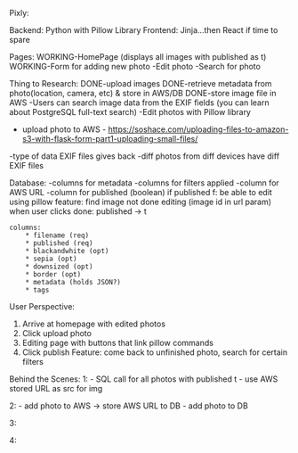 Pixly:

Backend: Python with Pillow Library
Frontend: Jinja...then React if time to spare


Pages:
WORKING-HomePage (displays all images with published as t)
WORKING-Form for adding new photo
-Edit photo
-Search for photo


Thing to Research:
DONE-upload images
DONE-retrieve metadata from photo(location, camera, etc) & store in AWS/DB
DONE-store image file in AWS
-Users can search image data from the EXIF fields (you can learn about PostgreSQL full-text search)
-Edit photos with Pillow library
- upload photo to AWS - https://soshace.com/uploading-files-to-amazon-s3-with-flask-form-part1-uploading-small-files/

-type of data EXIF files gives back
-diff photos from diff devices have diff EXIF files


Database:
-columns for metadata
-columns for filters applied
-column for AWS URL
-column for published (boolean)
    if published f:
        be able to edit using pillow
        feature: find image not done editing (image id in url param)
    when user clicks done:
        published -> t

    columns:
        * filename (req)
        * published (req)
        * blackandwhite (opt)
        * sepia (opt)
        * downsized (opt)
        * border (opt)
        * metadata (holds JSON?)
        * tags 




User Perspective:
1. Arrive at homepage with edited photos
2. Click upload photo
3. Editing page with buttons that link pillow commands
4. Click publish
Feature: come back to unfinished photo, search for certain filters


Behind the Scenes:
1:
    - SQL call for all photos with published t 
        - use AWS stored URL as src for img

2:
    - add photo to AWS -> store AWS URL to DB
    - add photo to DB

3:

4: 

    
